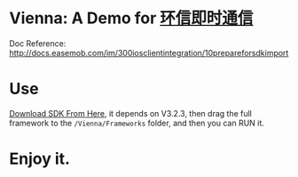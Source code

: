 Vienna: A Demo for [环信即时通信](http://www.easemob.com/)
===
Doc Reference: http://docs.easemob.com/im/300iosclientintegration/10prepareforsdkimport

Use
===
[Download SDK From Here](http://downloads.easemob.com/downloads/ios_IM_sdk_V3.2.3.zip), it depends on V3.2.3, then drag the full framework to the `/Vienna/Frameworks` folder, and then you can RUN it. 

Enjoy it.
===
